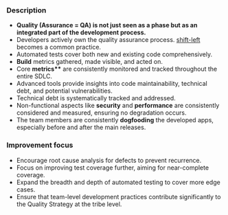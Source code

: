 ### Description

-   **Quality (Assurance = QA) is not just seen as a phase but as an integrated part of the development process.**
-   Developers actively own the quality assurance process. [shift-left](../../../quality-strategy/05-how-it-works.md#shift-left) becomes a common practice.
-   Automated tests cover both new and existing code comprehensively.
-   **Build** metrics gathered, made visible, and acted on.
-   Core **metrics\*\*** are consistently monitored and tracked throughout the entire SDLC.
-   Advanced tools provide insights into code maintainability, technical debt, and potential vulnerabilities.
-   Technical debt is systematically tracked and addressed.
-   Non-functional aspects like **security** and **performance** are consistently considered and measured, ensuring no degradation occurs.
-   The team members are consistently **dogfooding** the developed apps, especially before and after the main releases.

### Improvement focus

-   Encourage root cause analysis for defects to prevent recurrence.
-   Focus on improving test coverage further, aiming for near-complete coverage.
-   Expand the breadth and depth of automated testing to cover more edge cases.
-   Ensure that team-level development practices contribute significantly to the Quality Strategy at the tribe level.
